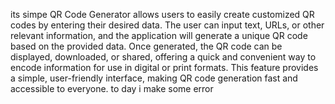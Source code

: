 its simpe QR Code Generator allows users to easily create customized QR codes by entering their desired data. The user can input text, URLs, or other relevant information, and the application will generate a unique QR code based on the provided data. Once generated, the QR code can be displayed, downloaded, or shared, offering a quick and convenient way to encode information for use in digital or print formats. This feature provides a simple, user-friendly interface, making QR code generation fast and accessible to everyone. 
to day i make some error 
